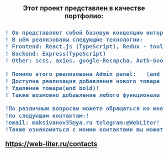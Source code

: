 <h2 align="center">Этот проект представлен в качестве портфолио:<h2>

```diff
! Он представляет собой базовую концепцию интернет магазина
! В нём реализованы следующие технологии:
! Frontend: React.js (TypeScript), Redux - toolkit(slice)
! Backend: Express(TypeScript)
! Other: scss, axios, google-Recapcha, Auth-Google, Auth-Vk
```

```diff
! Помимо этого реализована Admin panel:   (and bold)!
! Доступна реализация добавления нового товара  (and bold)!
! Удаление товара(and bold)!
! Также возможно добавление любого функционала  (and bold) !
```

```diff
!По различным вопросам можете обращаться ко мне!
!по следующим контактам:!
!email: maksivanov35@ya.ru telegram:@WebLiter!
!Также ознакомиться с моими контактами вы можите на моём сайте!
```

<a href="https://web-liter.ru/contacts">https://web-liter.ru/contacts</a>
